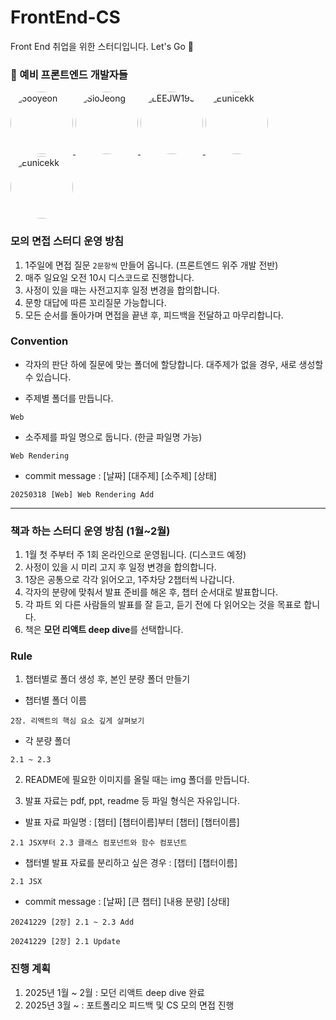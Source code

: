 # FrontEnd-CS
Front End 취업을 위한 스터디입니다. Let's Go 💖

### 🧐 예비 프론트엔드 개발자들

<p>
  <a href="https://github.com/ide05484">
    <img src="https://github.com/ide05484.png" alt="5ooyeon" style="width: 100px; height: 100px; border-radius: 50%;">
  </a>
  <a href="https://github.com/SioJeong">
    <img src="https://github.com/SioJeong.png" alt="SioJeong" style="width: 100px; height: 100px; border-radius: 50%;">
  </a>
  <a href="https://github.com/LEEJW1953">
    <img src="https://github.com/LEEJW1953.png" alt="LEEJW1953" style="width: 100px; height: 100px; border-radius: 50%;">
  </a>
  <a href="https://github.com/Eunicekk">
    <img src="https://github.com/Eunicekk.png" alt="Eunicekk" style="width: 100px; height: 100px; border-radius: 50%;">
  </a>
  <a href="https://github.com/sangypar">
    <img src="https://github.com/sangypar.png" alt="Eunicekk" style="width: 100px; height: 100px; border-radius: 50%;">
  </a>
</p>

### 모의 면접 스터디 운영 방침
1. 1주일에 면접 질문 `2문항씩` 만들어 옵니다. (프론트엔드 위주 개발 전반)
2. 매주 일요일 오전 10시 디스코드로 진행합니다.
3. 사정이 있을 때는 사전고지후 일정 변경을 합의합니다.
4. 문항 대답에 따른 꼬리질문 가능합니다.
5. 모든 순서를 돌아가며 면접을 끝낸 후, 피드백을 전달하고 마무리합니다.

### Convention

- 각자의 판단 하에 질문에 맞는 폴더에 할당합니다. 대주제가 없을 경우, 새로 생성할 수 있습니다.

- 주제별 폴더를 만듭니다.
```
Web
```

- 소주제를 파일 명으로 둡니다. (한글 파일명 가능)
```
Web Rendering
```

- commit message : [날짜] [대주제] [소주제] [상태]
```
20250318 [Web] Web Rendering Add
```

------

### 책과 하는 스터디 운영 방침 (1월~2월)

1. 1월 첫 주부터 주 1회 온라인으로 운영됩니다. (디스코드 예정)
2. 사정이 있을 시 미리 고지 후 일정 변경을 합의합니다.
3. 1장은 공통으로 각각 읽어오고, 1주차당 2챕터씩 나갑니다.
4. 각자의 분량에 맞춰서 발표 준비를 해온 후, 챕터 순서대로 발표합니다.
5. 각 파트 외 다른 사람들의 발표를 잘 듣고, 듣기 전에 다 읽어오는 것을 목표로 합니다.
6. 책은 **모던 리액트 deep dive**를 선택합니다.

### Rule

1. 챕터별로 폴더 생성 후, 본인 분량 폴더 만들기

- 챕터별 폴더 이름
```
2장. 리액트의 핵심 요소 깊게 살펴보기
```

- 각 분량 폴더
```
2.1 ~ 2.3
```

2. README에 필요한 이미지를 올릴 때는 img 폴더를 만듭니다.

3. 발표 자료는 pdf, ppt, readme 등 파일 형식은 자유입니다.

- 발표 자료 파일명 : [챕터] [챕터이름]부터 [챕터] [챕터이름]
```
2.1 JSX부터 2.3 클래스 컴포넌트와 함수 컴포넌트
```

- 챕터별 발표 자료를 분리하고 싶은 경우 : [챕터] [챕터이름]
```
2.1 JSX
```

- commit message : [날짜] [큰 챕터] [내용 분량] [상태]
```
20241229 [2장] 2.1 ~ 2.3 Add
```

```
20241229 [2장] 2.1 Update
```

### 진행 계획

1. 2025년 1월 ~ 2월 : 모던 리액트 deep dive 완료
2. 2025년 3월 ~ : 포트폴리오 피드백 및 CS 모의 면접 진행

